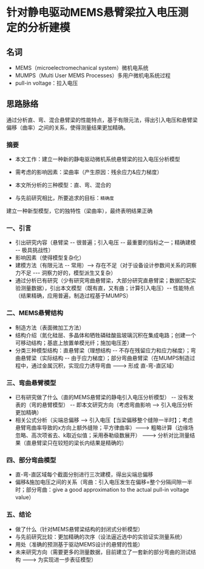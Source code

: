 # 针对静电驱动MEMS悬臂梁拉入电压测定的分析建模



## 名词

- MEMS（microelectromechanical system）微机电系统
- MUMPS（Multi User MEMS Processes）多用户微机电系统过程
- pull-in voltage：拉入电压



## 思路脉络



通过分析直、弯、混合悬臂梁的性能特点，基于有限元法，得出引入电压和悬臂梁偏移（曲率）之间的关系，使得测量结果更加精确。



### 摘要

- 本文工作：建立一种新的静电驱动微机系统悬臂梁的拉入电压分析模型

- 需考虑的影响因素：梁曲率（产生原因：残余应力&应力梯度）

- 本文所分析的三种模型：直、弯、混合的

- 与先前研究相比，所要追求的目标：`精确度`

建立一种新型模型，它的独特性（梁曲率），最终表明结果正确



### 一、引言

- 引出研究内容（悬臂梁 -- 很普遍；引入电压 -- 最重要的指标之一；精确建模 -- 极具挑战性）
- 影响因素（使得模型复杂化）
- 建模方法（有限元法 -- 常用）--> 存在不足（对于设备设计参数间关系的洞察力不足 --- 洞察力好的，模型派生又复杂）
- 通过分析已有研究（少有研究弯曲悬臂梁，大部分研究直悬臂梁；数据匹配实验测量数据），引出本文模型（既有直，又有曲；计算引入电压）-- 性能特点（结果精确，应用普遍，制造过程基于MUMPS）



### 二、MEMS悬臂结构

- 制造方法（表面微加工方法）
- 结构介绍（氮化硅层、多晶体和牺牲磷硅酸盐玻璃沉积在集成电路；创建一个可移动结构；基底上放置单模光纤；施加电压差）
- 分类三种模型结构：直悬臂梁（理想结构 -- 不存在残留应力和应力梯度）；弯曲悬臂梁（实际结构 -- 由于应力梯度）；部分弯曲悬臂梁（在MUMPS制造过程中，通过金属沉积，实现应力诱导弯曲 ---> 形成 直-弯-直区域）



### 三、弯曲悬臂模型

- 已有研究做了什么（直的MEMS悬臂梁的静电引入电压分析模型） -- 没有发表的（弯的悬臂模型） -- 即本文研究方向（考虑弯曲影响 --> 引入电压分析更加精确）
- 相关公式分析（尖端总偏移 --> 引入电压【当梁偏移整个缝隙一半时】；考虑悬臂弯曲率导致的x方向上额外缝隙；平方律曲率）---> 粗略计算（边缘场忽略、高次项省去、k取近似值；采用泰勒级数展开） ---> 分析对比测量结果（直悬臂梁只在较短的梁长内结果是精确的）



### 四、部分弯曲模型

- 直-弯-直区域每个截面分别进行三次建模，得出尖端总偏移
- 偏移&施加电压之间的关系（弯曲：引入电压发生在偏移=整个分隔间隙一半时；部分弯曲：give a good approximation to the actual pull-in voltage value）



### 五、结论

- 做了什么（针对MEMS悬臂梁结构的封闭式分析模型）
- 与先前研究比较：更加精确的次序（设法逼近选中的实验证实测量系统）
- 用处（准确的预测基于驱动MEMS设计的悬臂的性能）
- 未来研究方向（需要更多的测量数据，目前建立了一套新的部分弯曲的测试结构 ---> 为实现进一步表征模型）


